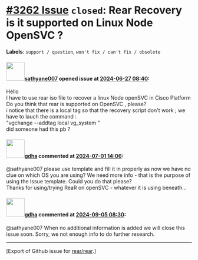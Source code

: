 [\#3262 Issue](https://github.com/rear/rear/issues/3262) `closed`: Rear Recovery is it supported on Linux Node OpenSVC ?
========================================================================================================================

**Labels**: `support / question`, `won't fix / can't fix / obsolete`

#### <img src="https://avatars.githubusercontent.com/u/165180886?v=4" width="50">[sathyane007](https://github.com/sathyane007) opened issue at [2024-06-27 08:40](https://github.com/rear/rear/issues/3262):

Hello  
I have to use rear iso file to recover a linux Node openSVC in Cisco
Platform  
Do you think that rear is supported on OpenSVC , please?  
i notice that there is a local tag so that the recovery script don't
work ; we have to lauch the command :  
"vgchange --addtag local vg\_system "  
did someone had this pb ?

#### <img src="https://avatars.githubusercontent.com/u/888633?u=cdaeb31efcc0048d3619651aa18dd4b76e636b21&v=4" width="50">[gdha](https://github.com/gdha) commented at [2024-07-01 14:06](https://github.com/rear/rear/issues/3262#issuecomment-2200250912):

@sathyane007 please use template and fill it in properly as now we have
no clue on which OS you are using? We need more info - that is the
purpose of using the Issue template. Could you do that please?  
Thanks for using/trying ReaR on openSVC - whatever it is using
beneath...

#### <img src="https://avatars.githubusercontent.com/u/888633?u=cdaeb31efcc0048d3619651aa18dd4b76e636b21&v=4" width="50">[gdha](https://github.com/gdha) commented at [2024-09-05 08:30](https://github.com/rear/rear/issues/3262#issuecomment-2330924881):

@sathyane007 When no additional information is added we will close this
issue soon. Sorry, we not enough info to do further research.

------------------------------------------------------------------------

\[Export of Github issue for
[rear/rear](https://github.com/rear/rear).\]
